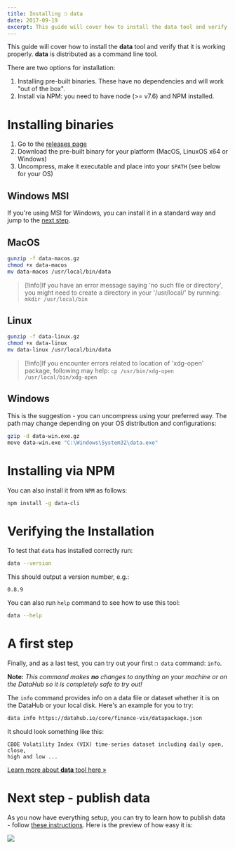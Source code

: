 ```yaml
---
title: Installing ❒ data
date: 2017-09-19
excerpt: This guide will cover how to install the data tool and verify that it is working properly.
---
```


This guide will cover how to install the **data** tool and verify that it is working properly. **data** is distributed as a command line tool.

There are two options for installation:

1. Installing pre-built binaries. These have no dependencies and will work "out of the box".
2. Install via NPM: you need to have node (>= v7.6) and NPM installed.

# Installing binaries

1. Go to the [releases page](/download)
2. Download the pre-built binary for your platform (MacOS, LinuxOS x64 or Windows)
3. Uncompress, make it executable and place into your `$PATH` (see below for your OS)

## Windows MSI

If you're using MSI for Windows, you can install it in a standard way and jump to the <a href="#verifying-the-installation">next step</a>.

## MacOS

```bash
gunzip -f data-macos.gz
chmod +x data-macos
mv data-macos /usr/local/bin/data
```

>[!info]If you have an error message saying 'no such file or directory', you might need to create a directory in your '/usr/local/' by running:
`mkdir /usr/local/bin`


## Linux

```bash
gunzip -f data-linux.gz
chmod +x data-linux
mv data-linux /usr/local/bin/data
```

>[!info]If you encounter errors related to location of 'xdg-open' package, following may help:
`cp /usr/bin/xdg-open /usr/local/bin/xdg-open`


## Windows

This is the suggestion - you can uncompress using your preferred way. The path may change depending on your OS distribution and configurations:

```bash
gzip -d data-win.exe.gz
move data-win.exe "C:\Windows\System32\data.exe"
```

# Installing via NPM

You can also install it from `NPM` as follows:

```bash
npm install -g data-cli
```


# Verifying the Installation

To test that `data` has installed correctly run:

```bash
data --version
```

This should output a version number, e.g.:

```cli-output
0.8.9
```

You can also run `help` command to see how to use this tool:

```bash
data --help
```

# A first step

Finally, and as a last test, you can try out your first `❒ data` command: `info`.

**Note:** *This command makes **no** changes to anything on your machine or on the DataHub so it is completely safe to try out!*

The `info` command provides info on a data file or dataset whether it is on the DataHub or your local disk. Here's an example for you to try:

```bash
data info https://datahub.io/core/finance-vix/datapackage.json
```

It should look something like this:

```cli-output
CBOE Volatility Index (VIX) time-series dataset including daily open, close,
high and low ...
```

[Learn more about **data** tool here &raquo;][more]

[more]: /docs/features/data-cli

# Next step - publish data

As you now have everything setup, you can try to learn how to publish data - follow [these instructions](https://datahub.io/docs/getting-started/publishing-data). Here is the preview of how easy it is:

![](https://raw.githubusercontent.com/datahq/datahub-content/master/assets/img/push.gif)

